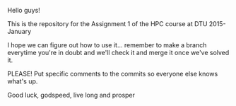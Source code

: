  Hello guys!

This is the repository for the Assignment 1 of the 
HPC course at DTU 2015-January

I hope we can figure out how to use it... remember
 to make a branch everytime you're in doubt and we'll 
check it and merge it once we've solved it.

PLEASE! 
Put specific comments to the commits so everyone else
knows what's up. 

Good luck, godspeed, live long and prosper
